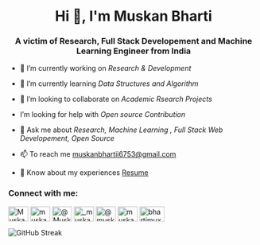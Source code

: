 <h1 align="center">Hi 👋, I'm Muskan Bharti</h1>
<h3 align="center">A victim of Research, Full Stack Developement and Machine Learning Engineer from India</h3>


- 🔭 I’m currently working on *Research & Development*

- 🌱 I’m currently learning *Data Structures and Algorithm*

- 👯 I’m looking to collaborate on *Academic Rsearch Projects*

- I’m looking for help with *Open source Contribution* 

<!-- <--- 📝 I regularly write articles on [lovebyte8](https://lovebyte8.blogspot.com)--> 

- 💬 Ask me about *Research, Machine Learning , Full Stack Web Developement, Open Source*

- 📫 To reach me muskanbhartii6753@gmail.com

- 📄 Know about my experiences <a href="https://drive.google.com/file/d/1VlNIsdxC7uhSwKU39eAmBoQa_P6yevBg/view?usp=drive_link" target="_blank">Resume</a>



<h3 align="left">Connect with me:</h3>     
<p align="left">
 
<a href="https://linkedin.com/in/muskanbharti02" target="blank"><img align="center" src="https://upload.wikimedia.org/wikipedia/commons/thumb/c/ca/LinkedIn_logo_initials.png/640px-LinkedIn_logo_initials.png" alt="Muskan Bharti" height="30" width="40" /></a>       <a href="https://codepen.io/muskan_02" target="blank"><img align="center" src="https://w7.pngwing.com/pngs/166/1007/png-transparent-codepen-computer-icons-kaya-scodelario-miscellaneous-celebrities-emblem-thumbnail.png" alt="muskan_02" height="30" width="40" /></a>       <a href="https://twitter.com/Muskan0227" target="blank"><img align="center" src="https://assets.stickpng.com/images/580b57fcd9996e24bc43c53e.png" alt="@Muskan0227" height="30" width="40" /></a>       <a href="https://instagram.com/_muskan_bharti_02" target="blank"><img align="center" src="https://w7.pngwing.com/pngs/722/1011/png-transparent-logo-icon-instagram-logo-instagram-logo-purple-violet-text.png" alt="_muskan_bharti_02" height="30" width="40" /></a>       <a href="https://medium.com/@muskanbhartii6753" target="blank"><img align="center" src="https://seeklogo.com/images/M/medium-2020-new-logo-4DD1CA1BFF-seeklogo.com.png" alt="@muskanbhartii6753" height="30" width="40" /></a>          <a href="https://www.hackerrank.com/muskanbhartii671" target="blank"><img align="center" src="https://cdn4.iconfinder.com/data/icons/logos-and-brands/512/160_Hackerrank_logo_logos-512.png" alt="muskanbhartii671" height="30" width="40" /></a>       <a href="https://auth.geeksforgeeks.org/user/bhartimuxkrk" target="blank"><img align="center" src="https://media.geeksforgeeks.org/wp-content/uploads/20211005162802/longdesc2.png" alt="bhartimuxkrk" height="30" width="50" /></a>
</p>

<!--
**muskan-0211/muskan-0211** is a ✨ _special_ ✨ repository because its `README.md` (this file) appears on your GitHub profile.

Here are some ideas to get you started:

- 🔭 I’m currently working on ...
- 🌱 I’m currently learning ...
- 👯 I’m looking to collaborate on ...
- 🤔 I’m looking for help with ...
- 💬 Ask me about ...
- 📫 How to reach me: ...
- 😄 Pronouns: ...
- ⚡ Fun fact: ...
-->

![GitHub Streak](http://github-readme-streak-stats.herokuapp.com?user=muskan-0211)
